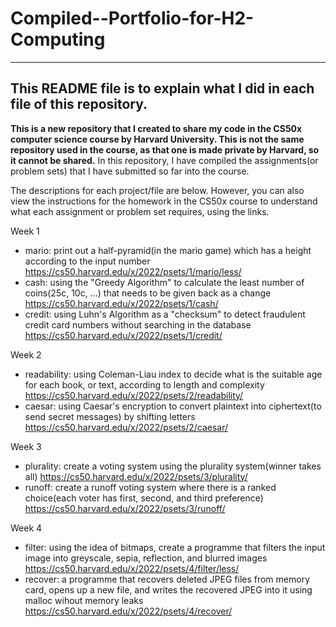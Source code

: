 # Compiled--Portfolio-for-H2-Computing
---
This README file is to explain what I did in each file of this repository.
---
**This is a new repository that I created to share my code in the CS50x computer science course by Harvard University.
This is not the same repository used in the course, as that one is made private by Harvard, so it cannot be shared.**
In this repository, I have compiled the assignments(or problem sets) that I have submitted so far into the course.

The descriptions for each project/file are below.
However, you can also view the instructions for the homework in the CS50x course to understand what each assignment or problem set requires, using the links.

Week 1
- mario: print out a half-pyramid(in the mario game) which has a height according to the input number https://cs50.harvard.edu/x/2022/psets/1/mario/less/
- cash: using the "Greedy Algorithm" to calculate the least number of coins(25c, 10c, ...) that needs to be given back as a change https://cs50.harvard.edu/x/2022/psets/1/cash/
- credit: using Luhn's Algorithm as a "checksum" to detect fraudulent credit card numbers without searching in the database https://cs50.harvard.edu/x/2022/psets/1/credit/ 

Week 2
- readability: using Coleman-Liau index to decide what is  the suitable age for each book, or text, according to length and complexity https://cs50.harvard.edu/x/2022/psets/2/readability/
- caesar: using Caesar's encryption to convert plaintext into ciphertext(to send secret messages) by shifting letters https://cs50.harvard.edu/x/2022/psets/2/caesar/

Week 3
- plurality: create a voting system using the plurality system(winner takes all) https://cs50.harvard.edu/x/2022/psets/3/plurality/
- runoff: create a runoff voting system where there is a ranked choice(each voter has first, second, and third preference) https://cs50.harvard.edu/x/2022/psets/3/runoff/

Week 4
- filter: using the idea of bitmaps, create a programme that filters the input image into greyscale, sepia, reflection, and blurred images https://cs50.harvard.edu/x/2022/psets/4/filter/less/
- recover: a programme that recovers deleted JPEG files from memory card, opens up a new file, and writes the recovered JPEG into it using malloc wihout memory leaks https://cs50.harvard.edu/x/2022/psets/4/recover/
 
